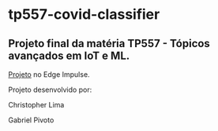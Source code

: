 # tp557-covid-classifier

## Projeto final da matéria TP557 - Tópicos avançados em IoT e ML.

[Projeto](https://studio.edgeimpulse.com/public/308145/latest) no Edge Impulse.


Projeto desenvolvido por:

Christopher Lima

Gabriel Pivoto
